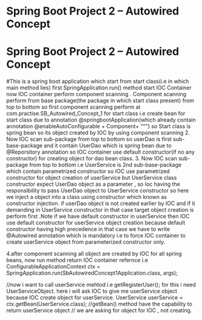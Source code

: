 # Spring Boot Project 2 – Autowired Concept
# Spring Boot Project 2 – Autowired Concept

#This is a spring boot application which start from start class(i.e in which main method lies)
first  SpringApplication.run() method start IOC Container now IOC container perform component scanning
. Component scanning perform from base package(the package in which start class present) from top to bottom
so first component scanning perform at com.practise.SB_Autowired_Concept_1 for start class i.e create bean for start class
due to annotation @springbootApplication(which  already contain annotation @enableAutoConfigurable + Component+ """) so Start class is
spring bean so its object created by IOC by using component scanning
2. Now IOC scan sub-package from top to bottom so userDao is first sub-base-package and it contain UserDao which is spring bean due to @Reporsitory annotation
   so IOC container use default constructor(if no any constructor) for creating object for dao bean class.
3. Now IOC scan sub-package from top to bottom i.e UserService is 2nd sub-base-package which contain
   parametrized constructor so IOC use parametrized constructor for object creation of userService but
   UserService class constructor expect UserDao object as a parameter , so Ioc having the responsibility to pass
   UserDao object to UserService constructor so here we inject a  object into a class using constructor which
   known as constructor injection. if userDao object is not created earlier by IOC and if it demanding in
   UserService constructor in that case target object creation is perform first .Note if we have default constructor
   in userService then IOC use default constructor for userService object creation because default constructor having
   high precedence in that case we have to write @Autowired annotation which is mandatory i.e to force IOC container
   to create userService object from parameterized constructor only.

4.after component scanning all object are created by IOC for all spring beans, now run method return IOC container
refernce i.e ConfigurableApplicationContext ctx =  SpringApplication.run(SbAutowiredConcept1Application.class, args);

//now i want to call userService mehtod i.e getRegisterUser(); for this i need UserServiceObject. here i will ask IOC
to give me userService object because IOC create object for userService.
UserService userService = ctx.getBean(UserService.class); //getBean() method have the capability to return userService
object // we are asking for object for IOC , not creating.